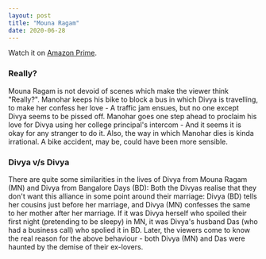 ```yaml
---
layout: post
title: "Mouna Ragam"
date: 2020-06-28
---
```

Watch it on [Amazon Prime](https://www.primevideo.com/detail/0KN7YBDJ8UZNMGZZ4U1PPTSRT0/).

### Really?
Mouna Ragam is not devoid of scenes which make the viewer think "Really?". Manohar 
keeps his bike to block a bus in which Divya is travelling, to make her confess her
love - A traffic jam ensues, but no one except Divya seems to be pissed off. Manohar 
goes one step ahead to proclaim his love for Divya using her college principal's 
intercom - And it seems it is okay for any stranger to do it.
Also, the way in which Manohar dies is kinda irrational. A bike accident, may be, could 
have been more sensible.

### Divya v/s Divya
There are quite some similarities in the lives of Divya from Mouna Ragam (MN) and Divya from 
Bangalore Days (BD): Both the Divyas realise that they don't want this alliance in some point around their marriage: Divya (BD)
tells her cousins just before her marriage, and Divya (MN) confesses the same to her mother after her 
marriage. If it was Divya herself who spoiled their first night (pretending to be sleepy) in MN, it was Divya's
husband Das (who had a business call) who spolied it in BD. Later, the viewers come to know the real reason for the above behaviour - both Divya (MN) and Das were
haunted by the demise of their ex-lovers. 